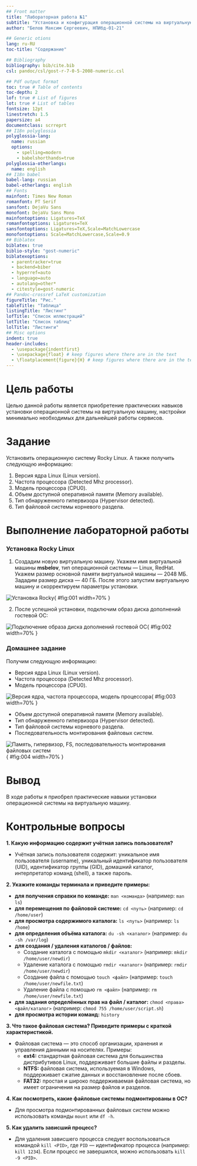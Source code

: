 ```yaml
---
## Front matter
title: "Лабораторная работа №1"
subtitle: "Установка и конфигурация операционной системы на виртуальную машину"
author: "Белов Максим Сергеевич, НПИбд-01-21"

## Generic otions
lang: ru-RU
toc-title: "Содержание"

## Bibliography
bibliography: bib/cite.bib
csl: pandoc/csl/gost-r-7-0-5-2008-numeric.csl

## Pdf output format
toc: true # Table of contents
toc-depth: 2
lof: true # List of figures
lot: true # List of tables
fontsize: 12pt
linestretch: 1.5
papersize: a4
documentclass: scrreprt
## I18n polyglossia
polyglossia-lang:
  name: russian
  options:
	- spelling=modern
	- babelshorthands=true
polyglossia-otherlangs:
  name: english
## I18n babel
babel-lang: russian
babel-otherlangs: english
## Fonts
mainfont: Times New Roman
romanfont: PT Serif
sansfont: DejaVu Sans
monofont: DejaVu Sans Mono
mainfontoptions: Ligatures=TeX
romanfontoptions: Ligatures=TeX
sansfontoptions: Ligatures=TeX,Scale=MatchLowercase
monofontoptions: Scale=MatchLowercase,Scale=0.9
## Biblatex
biblatex: true
biblio-style: "gost-numeric"
biblatexoptions:
  - parentracker=true
  - backend=biber
  - hyperref=auto
  - language=auto
  - autolang=other*
  - citestyle=gost-numeric
## Pandoc-crossref LaTeX customization
figureTitle: "Рис."
tableTitle: "Таблица"
listingTitle: "Листинг"
lofTitle: "Список иллюстраций"
lotTitle: "Список таблиц"
lolTitle: "Листинги"
## Misc options
indent: true
header-includes:
  - \usepackage{indentfirst}
  - \usepackage{float} # keep figures where there are in the text
  - \floatplacement{figure}{H} # keep figures where there are in the text
---
```


# Цель работы

Целью данной работы является приобретение практических навыков установки операционной системы на виртуальную машину, настройки минимально необходимых для дальнейшей работы сервисов.


# Задание

Установить операционную систему Rocky Linux. А также получить следующую информацию:
1. Версия ядра Linux (Linux version).
2. Частота процессора (Detected Mhz processor).
3. Модель процессора (CPU0).
4. Объем доступной оперативной памяти (Memory available).
5. Тип обнаруженного гипервизора (Hypervisor detected).
6. Тип файловой системы корневого раздела.

# Выполнение лабораторной работы

### Установка Rocky Linux

1. Создадим новую виртуальную машину. Укажем имя виртуальной машины **msbelov**, тип операционной системы — Linux, RedHat. Укажем размер основной памяти виртуальной машины — 2048 МБ. Зададим размер диска — 40 ГБ. После этого запустим виртуальную машину и скорректируем параметры установки.

![Установка Rocky](image/1.png){ #fig:001 width=70% }


2. После успешной установки, подключим образ диска дополнений гостевой ОС:

![Подключение образа диска дополнений гостевой ОС](image/2.png){ #fig:002 width=70% }


### Домашнее задание 
Получим следующую информацию:
- Версия ядра Linux (Linux version).
- Частота процессора (Detected Mhz processor).
- Модель процессора (CPU0).

![Версия ядра, частота процессора, модель процессора](image/3.png){ #fig:003 width=70% }

- Объем доступной оперативной памяти (Memory available).
- Тип обнаруженного гипервизора (Hypervisor detected).
- Тип файловой системы корневого раздела.
- Последовательность монтирования файловых систем.

![Память, гипервизор, FS, последовательность монтирования файловых систем](image/4.png){ #fig:004 width=70% }


# Вывод

В ходе работы я приобрел практические навыки установки операционной системы на виртуальную машину.

# Контрольные вопросы

**1. Какую информацию содержит учётная запись пользователя?**

- Учётная запись пользователя содержит: уникальное имя пользователя (username), уникальный идентификатор пользователя (UID), идентификатор группы (GID), домашний каталог, интерпретатор команд (shell), а также пароль.

**2. Укажите команды терминала и приведите примеры:**

- **для получения справки по команде:** `man <команда>` (например: `man ls`)
- **для перемещения по файловой системе:** `cd <путь>` (например: `cd /home/user`)
- **для просмотра содержимого каталога:** `ls <путь>` (например: `ls /home`)
- **для определения объёма каталога:** `du -sh <каталог>` (например: `du -sh /var/log`)
- **для создания / удаления каталогов / файлов:**  
  - Создание каталога с помощью `mkdir <каталог>` (например: `mkdir /home/user/newdir`)
  - Удаление каталога с помощью `rmdir <каталог>` (например: `rmdir /home/user/newdir`)
  - Создание файла с помощью `touch <файл>` (например: `touch /home/user/newfile.txt`)
  - Удаление файла с помощью `rm <файл>` (например: `rm /home/user/newfile.txt`)
- **для задания определённых прав на файл / каталог:** `chmod <права> <файл/каталог>` (например: `chmod 755 /home/user/script.sh`)
- **для просмотра истории команд:** `history`

**3. Что такое файловая система? Приведите примеры с краткой характеристикой.**

- Файловая система — это способ организации, хранения и управления данными на носителях. Примеры:
  - **ext4:** стандартная файловая система для большинства дистрибутивов Linux, поддерживает большие файлы и разделы.
  - **NTFS:** файловая система, используемая в Windows, поддерживает сжатие данных и восстановление после сбоев.
  - **FAT32:** простая и широко поддерживаемая файловая система, но имеет ограничения на размер файлов и разделов.

**4. Как посмотреть, какие файловые системы подмонтированы в ОС?**

- Для просмотра подмонтированных файловых систем можно использовать команды `mount` или `df -h`.

**5. Как удалить зависший процесс?**

- Для удаления зависшего процесса следует воспользоваться командой `kill <PID>`, где `PID` — идентификатор процесса (например: `kill 1234`). Если процесс не завершился, можно использовать `kill -9 <PID>`.
